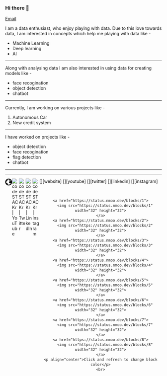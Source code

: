 ### Hi there 👋
[Email](utkarshchauhanutc26@gmail.com)

I am a data enthusiast, who enjoy playing with data. Due to this love towards data, I am interested in concepts which help me playing with data like - 
 * Machine Learning
 * Deep learning
 * AI
 ---
Along with analysing data I am also interested in using data for creating models like -
 * face recogination
 * object detection
 * chatbot
 ---
Currently, I am working on various projects like -
 1. Autonomous Car
 1. New credit system
 ---
I have worked on projects like - 
 * object detection
 * face recogination
 * flag detection
 * chatbot
 
 ---
 ---
[<img align="left" alt="codeSTACKr.com" width="22px" src="https://raw.githubusercontent.com/iconic/open-iconic/master/svg/globe.svg" />][website]
[<img align="left" alt="codeSTACKr | YouTube" width="22px" src="https://cdn.jsdelivr.net/npm/simple-icons@v3/icons/youtube.svg" />][youtube]
[<img align="left" alt="codeSTACKr | Twitter" width="22px" src="https://cdn.jsdelivr.net/npm/simple-icons@v3/icons/twitter.svg" />][twitter]
[<img align="left" alt="codeSTACKr | LinkedIn" width="22px" src="https://cdn.jsdelivr.net/npm/simple-icons@v3/icons/linkedin.svg" />][linkedin]
[<img align="left" alt="codeSTACKr | Instagram" width="22px" src="https://cdn.jsdelivr.net/npm/simple-icons@v3/icons/instagram.svg" />][instagram]
 <div align="center">
    <br>
    
    <a href="https://status.nmoo.dev/blocks/1">
        <img src="https://status.nmoo.dev/blocks/1" width="32" height="32">
    </a>
    <a href="https://status.nmoo.dev/blocks/2">
        <img src="https://status.nmoo.dev/blocks/2" width="32" height="32">
    </a>
    <a href="https://status.nmoo.dev/blocks/3">
        <img src="https://status.nmoo.dev/blocks/3" width="32" height="32">
    </a>
    <a href="https://status.nmoo.dev/blocks/4">
        <img src="https://status.nmoo.dev/blocks/4" width="32" height="32">
    </a>
    <a href="https://status.nmoo.dev/blocks/5">
        <img src="https://status.nmoo.dev/blocks/5" width="32" height="32">
    </a>
    <a href="https://status.nmoo.dev/blocks/6">
        <img src="https://status.nmoo.dev/blocks/6" width="32" height="32">
    </a>
    <a href="https://status.nmoo.dev/blocks/7">
        <img src="https://status.nmoo.dev/blocks/7" width="32" height="32">
    </a>
    <a href="https://status.nmoo.dev/blocks/8">
        <img src="https://status.nmoo.dev/blocks/8" width="32" height="32">
    </a>
    <p align="center">Click and refresh to change block color</p>
    <br>
</div>

